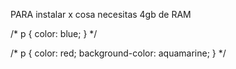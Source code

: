 PARA instalar x cosa necesitas 4gb de RAM

<!-- EJEMPLO DE CSS -->
/* p {
    color: blue;
} */

/* p {
    color: red;
    background-color: aquamarine;
} */
